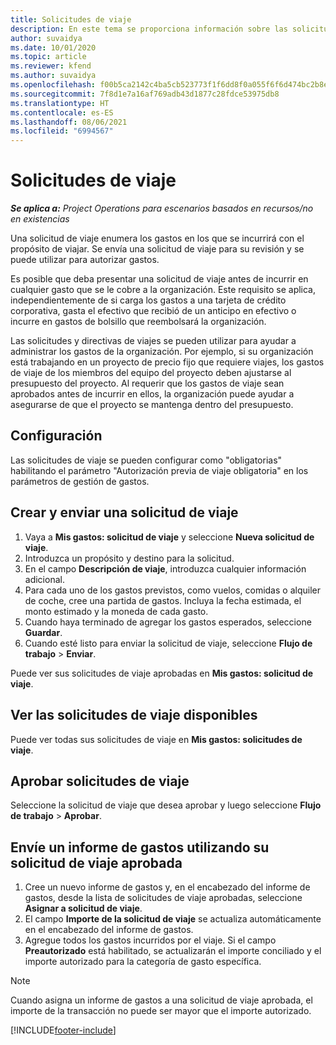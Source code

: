 ```yaml
---
title: Solicitudes de viaje
description: En este tema se proporciona información sobre las solicitudes de viaje.
author: suvaidya
ms.date: 10/01/2020
ms.topic: article
ms.reviewer: kfend
ms.author: suvaidya
ms.openlocfilehash: f00b5ca2142c4ba5cb523773f1f6dd8f0a055f6f6d474bc2b8e5f775ca0fc739
ms.sourcegitcommit: 7f8d1e7a16af769adb43d1877c28fdce53975db8
ms.translationtype: HT
ms.contentlocale: es-ES
ms.lasthandoff: 08/06/2021
ms.locfileid: "6994567"
---
```

# <a name="travel-requisitions"></a>Solicitudes de viaje

_**Se aplica a:** Project Operations para escenarios basados en recursos/no en existencias_

Una solicitud de viaje enumera los gastos en los que se incurrirá con el propósito de viajar. Se envía una solicitud de viaje para su revisión y se puede utilizar para autorizar gastos.

Es posible que deba presentar una solicitud de viaje antes de incurrir en cualquier gasto que se le cobre a la organización. Este requisito se aplica, independientemente de si carga los gastos a una tarjeta de crédito corporativa, gasta el efectivo que recibió de un anticipo en efectivo o incurre en gastos de bolsillo que reembolsará la organización.

Las solicitudes y directivas de viajes se pueden utilizar para ayudar a administrar los gastos de la organización. Por ejemplo, si su organización está trabajando en un proyecto de precio fijo que requiere viajes, los gastos de viaje de los miembros del equipo del proyecto deben ajustarse al presupuesto del proyecto. Al requerir que los gastos de viaje sean aprobados antes de incurrir en ellos, la organización puede ayudar a asegurarse de que el proyecto se mantenga dentro del presupuesto.

## <a name="configuration"></a>Configuración 

Las solicitudes de viaje se pueden configurar como "obligatorias" habilitando el parámetro "Autorización previa de viaje obligatoria" en los parámetros de gestión de gastos. 

## <a name="create-and-submit-a-travel-requisition"></a>Crear y enviar una solicitud de viaje

1. Vaya a **Mis gastos: solicitud de viaje** y seleccione **Nueva solicitud de viaje**.
2. Introduzca un propósito y destino para la solicitud.
3. En el campo **Descripción de viaje**, introduzca cualquier información adicional. 
4. Para cada uno de los gastos previstos, como vuelos, comidas o alquiler de coche, cree una partida de gastos. Incluya la fecha estimada, el monto estimado y la moneda de cada gasto. 
5. Cuando haya terminado de agregar los gastos esperados, seleccione **Guardar**.
6. Cuando esté listo para enviar la solicitud de viaje, seleccione **Flujo de trabajo** > **Enviar**.

Puede ver sus solicitudes de viaje aprobadas en **Mis gastos: solicitud de viaje**. 

## <a name="view-available-travel-requisitions"></a>Ver las solicitudes de viaje disponibles

Puede ver todas sus solicitudes de viaje en **Mis gastos: solicitudes de viaje**.

## <a name="approve-travel-requisitions"></a>Aprobar solicitudes de viaje

Seleccione la solicitud de viaje que desea aprobar y luego seleccione **Flujo de trabajo** > **Aprobar**.  

## <a name="submit-an-expense-report-using-your-approved-travel-requisition"></a>Envíe un informe de gastos utilizando su solicitud de viaje aprobada

1. Cree un nuevo informe de gastos y, en el encabezado del informe de gastos, desde la lista de solicitudes de viaje aprobadas, seleccione **Asignar a solicitud de viaje**.
2. El campo **Importe de la solicitud de viaje** se actualiza automáticamente en el encabezado del informe de gastos.
3. Agregue todos los gastos incurridos por el viaje. Si el campo **Preautorizado** está habilitado, se actualizarán el importe conciliado y el importe autorizado para la categoría de gasto específica.

> [!NOTE]
> Cuando asigna un informe de gastos a una solicitud de viaje aprobada, el importe de la transacción no puede ser mayor que el importe autorizado. 


[!INCLUDE[footer-include](../includes/footer-banner.md)]